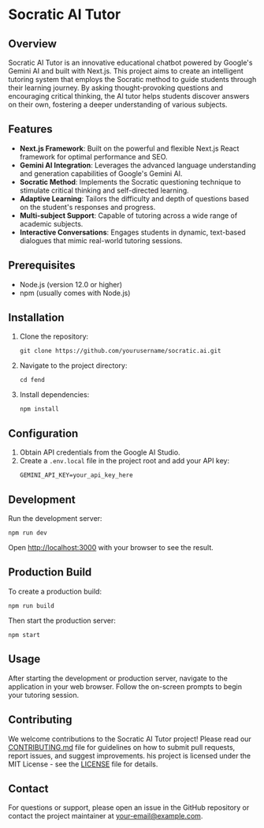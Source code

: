 # Socratic AI Tutor

## Overview

Socratic AI Tutor is an innovative educational chatbot powered by Google's Gemini AI and built with Next.js. This project aims to create an intelligent tutoring system that employs the Socratic method to guide students through their learning journey. By asking thought-provoking questions and encouraging critical thinking, the AI tutor helps students discover answers on their own, fostering a deeper understanding of various subjects.

## Features

- **Next.js Framework**: Built on the powerful and flexible Next.js React framework for optimal performance and SEO.
- **Gemini AI Integration**: Leverages the advanced language understanding and generation capabilities of Google's Gemini AI.
- **Socratic Method**: Implements the Socratic questioning technique to stimulate critical thinking and self-directed learning.
- **Adaptive Learning**: Tailors the difficulty and depth of questions based on the student's responses and progress.
- **Multi-subject Support**: Capable of tutoring across a wide range of academic subjects.
- **Interactive Conversations**: Engages students in dynamic, text-based dialogues that mimic real-world tutoring sessions.

## Prerequisites

- Node.js (version 12.0 or higher)
- npm (usually comes with Node.js)

## Installation

1. Clone the repository:
   ```
   git clone https://github.com/yourusername/socratic.ai.git
   ```
2. Navigate to the project directory:
   ```
   cd fend
   ```
3. Install dependencies:
   ```
   npm install
   ```

## Configuration

1. Obtain API credentials from the Google AI Studio.
2. Create a `.env.local` file in the project root and add your API key:
   ```
   GEMINI_API_KEY=your_api_key_here
   ```

## Development

Run the development server:

```
npm run dev
```

Open [http://localhost:3000](http://localhost:3000) with your browser to see the result.

## Production Build

To create a production build:

```
npm run build
```

Then start the production server:

```
npm start
```

## Usage

After starting the development or production server, navigate to the application in your web browser. Follow the on-screen prompts to begin your tutoring session.

## Contributing

We welcome contributions to the Socratic AI Tutor project! Please read our [CONTRIBUTING.md](CONTRIBUTING.md) file for guidelines on how to submit pull requests, report issues, and suggest improvements.
his project is licensed under the MIT License - see the [LICENSE](LICENSE) file for details.

## Contact

For questions or support, please open an issue in the GitHub repository or contact the project maintainer at [your-email@example.com](mailto:your-email@example.com).